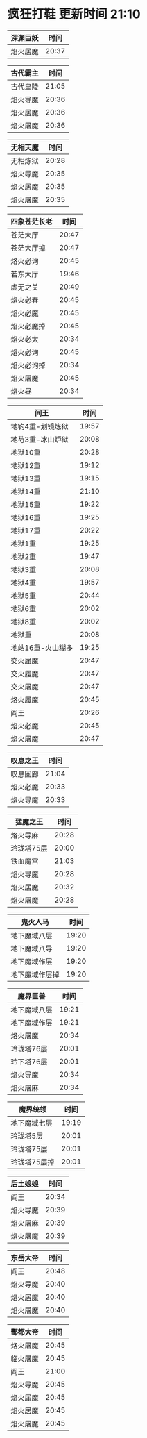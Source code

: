 # 疯狂打鞋 更新时间 21:10

| 深渊巨妖   | 时间    |
|--------|-------|
| 焰火居魔 | 20:37 |

| 古代霸主   | 时间    |
|--------|-------|
| 古代皇陵 | 21:05 |
| 焰火导魔 | 20:36 |
| 焰火居魔 | 20:36 |
| 焰火屠魔 | 20:36 |

| 无相天魔   | 时间    |
|--------|-------|
| 无相炼狱 | 20:28 |
| 焰火导魔 | 20:35 |
| 焰火居魔 | 20:35 |
| 焰火屠魔 | 20:35 |

| 四象苍茫长老   | 时间    |
|--------|-------|
| 苍茫大厅 | 20:47 |
| 苍茫大厅掉 | 20:47 |
| 烙火必询 | 20:45 |
| 若东大厅 | 19:46 |
| 虚无之关 | 20:49 |
| 焰火必春 | 20:45 |
| 焰火必魔 | 20:45 |
| 焰火必魔掉 | 20:45 |
| 焰火必太 | 20:34 |
| 焰火必询 | 20:45 |
| 焰火必询掉 | 20:34 |
| 焰火屠魔 | 20:45 |
| 焰火昼 | 20:34 |

| 间王   | 时间    |
|--------|-------|
| 地钓4重-划镜炼狱 | 19:57 |
| 地芍3重-冰山炉狱 | 20:08 |
| 地狱10重 | 20:28 |
| 地狱12重 | 19:12 |
| 地狱13重 | 19:15 |
| 地狱14重 | 21:10 |
| 地狱15重 | 19:22 |
| 地狱16重 | 19:25 |
| 地狱17重 | 20:22 |
| 地狱1重 | 19:25 |
| 地狱2重 | 19:47 |
| 地狱3重 | 20:08 |
| 地狱4重 | 19:57 |
| 地狱5重 | 20:44 |
| 地狱6重 | 20:02 |
| 地狱8重 | 20:02 |
| 地狱重 | 20:08 |
| 地站16重-火山糊多 | 19:25 |
| 交火届魔 | 20:47 |
| 交火履魔 | 20:47 |
| 交火屠魔 | 20:47 |
| 烙火履魔 | 20:45 |
| 阎王 | 20:26 |
| 焰火必魔 | 20:45 |
| 焰火屠魔 | 20:47 |

| 叹息之王   | 时间    |
|--------|-------|
| 叹息回廊 | 21:04 |
| 焰火必魔 | 20:33 |
| 焰火导魔 | 20:33 |

| 猛魔之王   | 时间    |
|--------|-------|
| 烙火导麻 | 20:28 |
| 玲珑塔75层 | 20:00 |
| 铁血魔宫 | 21:03 |
| 焰火导魔 | 20:28 |
| 焰火居魔 | 20:32 |
| 焰火屠魔 | 20:28 |

| 鬼火人马   | 时间    |
|--------|-------|
| 地下魔域八层 | 19:20 |
| 地下魔域八导 | 19:20 |
| 地下魔域作层 | 19:20 |
| 地下魔域作层掉 | 19:20 |

| 魔界巨兽   | 时间    |
|--------|-------|
| 地下魔域八层 | 19:21 |
| 地下魔域作层 | 19:21 |
| 烙火屠魔 | 20:34 |
| 玲珑塔76层 | 20:01 |
| 玲下塔76层 | 20:01 |
| 焰火导魔 | 20:34 |
| 焰火屠麻 | 20:34 |

| 魔界统领   | 时间    |
|--------|-------|
| 地下魔域七层 | 19:19 |
| 玲珑塔5层 | 20:01 |
| 玲珑塔75层 | 20:01 |
| 玲珑塔75层掉 | 20:01 |

| 后土娘娘   | 时间    |
|--------|-------|
| 阎王 | 20:34 |
| 焰火导魔 | 20:39 |
| 焰火屠麻 | 20:39 |
| 焰火屠魔 | 20:39 |

| 东岳大帝   | 时间    |
|--------|-------|
| 阎王 | 20:48 |
| 焰火导魔 | 20:40 |
| 焰火居魔 | 20:40 |
| 焰火屠魔 | 20:40 |

| 酆都大帝   | 时间    |
|--------|-------|
| 烙火屠魔 | 20:45 |
| 临火屠魔 | 20:45 |
| 阎王 | 21:00 |
| 焰火导魔 | 20:45 |
| 焰火届魔 | 20:45 |
| 焰火居魔 | 20:45 |
| 焰火屠魔 | 20:45 |